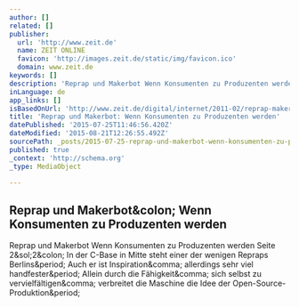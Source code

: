 ```yaml
---
author: []
related: []
publisher:
  url: 'http://www.zeit.de'
  name: ZEIT ONLINE
  favicon: 'http://images.zeit.de/static/img/favicon.ico'
  domain: www.zeit.de
keywords: []
description: 'Reprap und Makerbot Wenn Konsumenten zu Produzenten werden Seite 2/2: In der C-Base in Mitte steht einer der wenigen Repraps Berlins. Auch er ist Inspiration, allerdings sehr viel handfester. Allein durch die Fähigkeit, sich selbst zu vervielfältigen, verbreitet die Maschine die Idee der Open-Source-Produktion.'
inLanguage: de
app_links: []
isBasedOnUrl: 'http://www.zeit.de/digital/internet/2011-02/reprap-makerbot/seite-2'
title: 'Reprap und Makerbot: Wenn Konsumenten zu Produzenten werden'
datePublished: '2015-07-25T11:46:56.420Z'
dateModified: '2015-08-21T12:26:55.492Z'
sourcePath: _posts/2015-07-25-reprap-und-makerbot-wenn-konsumenten-zu-produzenten-werden.md
published: true
_context: 'http://schema.org'
_type: MediaObject

---
```

<article style=""><h1>Reprap und Makerbot&amp;colon; Wenn Konsumenten zu Produzenten werden</h1><p>Reprap und Makerbot Wenn Konsumenten zu Produzenten werden Seite 2&amp;sol;2&amp;colon; In der C-Base in Mitte steht einer der wenigen Repraps Berlins&amp;period; Auch er ist Inspiration&amp;comma; allerdings sehr viel handfester&amp;period; Allein durch die Fähigkeit&amp;comma; sich selbst zu vervielfältigen&amp;comma; verbreitet die Maschine die Idee der Open-Source-Produktion&amp;period;</p></article>